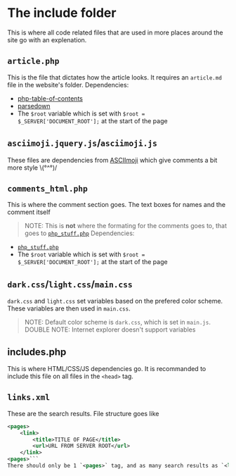 # The include folder
This is where all code related files that are used in more places around the site go with an explenation.

## `article.php`
This is the file that dictates how the article looks. It requires an `article.md` file in the website's folder. 
Dependencies: 
* [php-table-of-contents](https://github.com/jenstornell/php-table-of-contents)
* [parsedown](https://github.com/erusev/parsedown)
* The `$root` variable which is set with `$root = $_SERVER['DOCUMENT_ROOT'];` at the start of the page

## `asciimoji.jquery.js`/`asciimoji.js`
These files are dependencies from [ASCIImoji](https://github.com/hpcodecraft/ASCIImoji) which give comments a bit more style \\(°^°)/

## `comments_html.php`
This is where the comment section goes. The text boxes for names and the comment itself
> NOTE: This is **not** where the formating for the comments goes to, that goes to [`php_stuff.php`](#php_stuff.php)
Dependencies: 
* [`php_stuff.php`](#php_stuff.php)
* The `$root` variable which is set with `$root = $_SERVER['DOCUMENT_ROOT'];` at the start of the page

## `dark.css`/`light.css`/`main.css`
`dark.css` and `light.css` set variables based on the prefered color scheme. These variables are then used in `main.css`. 
> NOTE: Default color scheme is `dark.css`, which is set in `main.js`. 
> DOUBLE NOTE: Internet explorer doesn't support variables

## includes.php
This is where HTML/CSS/JS dependencies go. It is recommanded to include this file on all files in the `<head>` tag.

## `links.xml`
These are the search results. File structure goes like
```xml
<pages>
	<link>
		<title>TITLE OF PAGE</title>
		<url>URL FROM SERVER ROOT</url>
	</link>
<pages>```
There should only be 1 `<pages>` tag, and as many search results as `<link>` tags there are. 

